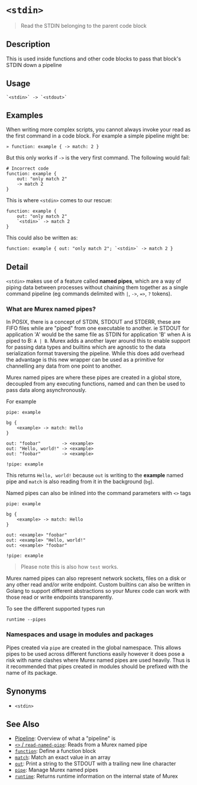 # `<stdin>`

> Read the STDIN belonging to the parent code block

## Description

This is used inside functions and other code blocks to pass that block's
STDIN down a pipeline

## Usage

    `<stdin>` -> `<stdout>`

## Examples

When writing more complex scripts, you cannot always invoke your read as the
first command in a code block. For example a simple pipeline might be:

    » function: example { -> match: 2 }

But this only works if `->` is the very first command. The following would
fail:

    # Incorrect code
    function: example {
        out: "only match 2"
        -> match 2
    }

This is where `<stdin>` comes to our rescue:

    function: example {
        out: "only match 2"
        `<stdin>` -> match 2
    }

This could also be written as:

    function: example { out: "only match 2"; `<stdin>` -> match 2 }

## Detail

`<stdin>` makes use of a feature called **named pipes**, which are a way of
piping data between processes without chaining them together as a single
command pipeline (eg commands delimited with `|`, `->`, `=>`, `?` tokens).

### What are Murex named pipes?

In POSIX, there is a concept of STDIN, STDOUT and STDERR, these are FIFO files
while are "piped" from one executable to another. ie STDOUT for application 'A'
would be the same file as STDIN for application 'B' when A is piped to B:
`A | B`. Murex adds a another layer around this to enable support for passing
data types and builtins which are agnostic to the data serialization format
traversing the pipeline. While this does add overhead the advantage is this new
wrapper can be used as a primitive for channelling any data from one point to
another.

Murex named pipes are where these pipes are created in a global store,
decoupled from any executing functions, named and can then be used to pass
data along asynchronously.

For example

    pipe: example

    bg {
        <example> -> match: Hello
    }

    out: "foobar"        -> <example>
    out: "Hello, world!" -> <example>
    out: "foobar"        -> <example>

    !pipe: example

This returns `Hello, world!` because `out` is writing to the **example** named
pipe and `match` is also reading from it in the background (`bg`).

Named pipes can also be inlined into the command parameters with `<>` tags

    pipe: example

    bg {
        <example> -> match: Hello
    }

    out: <example> "foobar"
    out: <example> "Hello, world!"
    out: <example> "foobar"

    !pipe: example

> Please note this is also how `test` works.

Murex named pipes can also represent network sockets, files on a disk or any
other read and/or write endpoint. Custom builtins can also be written in Golang
to support different abstractions so your Murex code can work with those read
or write endpoints transparently.

To see the different supported types run

    runtime --pipes

### Namespaces and usage in modules and packages

Pipes created via `pipe` are created in the global namespace. This allows pipes
to be used across different functions easily however it does pose a risk with
name clashes where Murex named pipes are used heavily. Thus is it recommended
that pipes created in modules should be prefixed with the name of its package.

## Synonyms

- `<stdin>`

## See Also

- [Pipeline](/user-guide/pipeline.md):
  Overview of what a "pipeline" is
- [`<>` / `read-named-pipe`](./namedpipe.md):
  Reads from a Murex named pipe
- [`function`](./function.md):
  Define a function block
- [`match`](./match.md):
  Match an exact value in an array
- [`out`](./out.md):
  Print a string to the STDOUT with a trailing new line character
- [`pipe`](./pipe.md):
  Manage Murex named pipes
- [`runtime`](./runtime.md):
  Returns runtime information on the internal state of Murex
